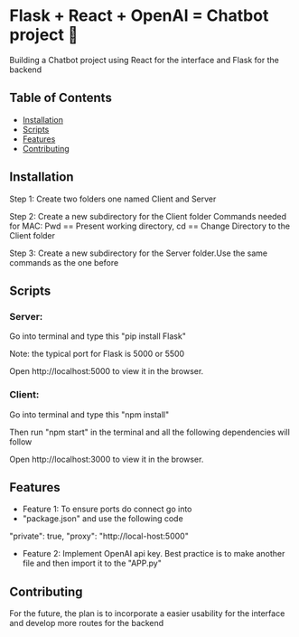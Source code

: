  # Flask + React + OpenAI =  Chatbot project 🚀

Building a Chatbot project using React for the interface and Flask for the backend

## Table of Contents

- [Installation](#installation)
- [Scripts](#Scripts)
- [Features](#features)
- [Contributing](#contributing)


## Installation
Step 1: Create two folders one named Client and Server

Step 2: Create a new subdirectory for the Client folder
Commands needed for MAC: Pwd == Present working directory,
                        cd == Change Directory to the Client folder

Step 3: Create a new subdirectory for the Server folder.Use the same commands as the one before

## Scripts

### Server:
Go into terminal and type this "pip install Flask"

Note: the typical port for Flask is 5000 or 5500 

Open http://localhost:5000 to view it in the browser.

### Client:
Go into terminal and type this "npm install"

Then run "npm start" in the terminal and all the following dependencies will follow

Open http://localhost:3000 to view it in the browser.


## Features 
-  Feature 1: To ensure ports do connect go into
-  "package.json" and use the following code

 "private": true,
"proxy": "http://local-host:5000"

- Feature 2: Implement OpenAI api key. Best practice is to make another file and then import it to the "APP.py"

## Contributing

For the future, the plan is to incorporate a easier usability for the interface and develop more routes for the backend 





